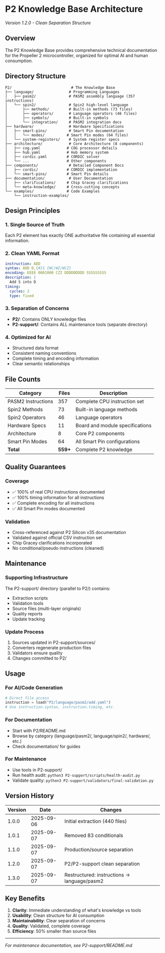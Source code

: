# P2 Knowledge Base Architecture
*Version 1.2.0 - Clean Separation Structure*

## Overview
The P2 Knowledge Base provides comprehensive technical documentation for the Propeller 2 microcontroller, organized for optimal AI and human consumption.

## Directory Structure

```
P2/                           # The Knowledge Base
├── language/                # Programming Languages
│   ├── pasm2/               # PASM2 assembly language (357 instructions)
│   └── spin2/               # Spin2 high-level language
│       ├── methods/         # Built-in methods (73 files)
│       ├── operators/       # Language operators (46 files)
│       ├── symbols/         # Built-in symbols
│       └── integration/     # PASM2 integration docs
├── hardware/                # Hardware Specifications
│   ├── smart-pins/          # Smart Pin documentation
│   │   └── modes/          # Smart Pin modes (64 files)
│   └── system-registers/    # System register specs
├── architecture/            # Core Architecture (8 components)
│   ├── cog.yaml            # COG processor details
│   ├── hub.yaml            # Hub memory system
│   ├── cordic.yaml         # CORDIC solver
│   └── ...                 # Other components
├── components/              # Detailed Component Docs
│   ├── cordic/             # CORDIC implementation
│   └── smart-pins/         # Smart Pin details
├── documentation/           # User Documentation
│   ├── clarifications/     # Chip Gracey clarifications
│   └── meta-knowledge/     # Cross-cutting concepts
└── examples/               # Code Examples
    └── instruction-examples/
```

## Design Principles

### 1. Single Source of Truth
Each P2 element has exactly ONE authoritative file containing all essential information.

### 2. Clean YAML Format
```yaml
instruction: ADD
syntax: ADD D,{#}S {WC/WZ/WCZ}
encoding: EEEE 0001000 CZI DDDDDDDDD SSSSSSSSS
description: |
  Add S into D
timing:
  cycles: 2
  type: fixed
```

### 3. Separation of Concerns
- **P2/**: Contains ONLY knowledge files
- **P2-support/**: Contains ALL maintenance tools (separate directory)

### 4. Optimized for AI
- Structured data format
- Consistent naming conventions
- Complete timing and encoding information
- Clear semantic relationships

## File Counts

| Category | Files | Description |
|----------|-------|-------------|
| PASM2 Instructions | 357 | Complete CPU instruction set |
| Spin2 Methods | 73 | Built-in language methods |
| Spin2 Operators | 46 | Language operators |
| Hardware Specs | 11 | Board and module specifications |
| Architecture | 8 | Core P2 components |
| Smart Pin Modes | 64 | All Smart Pin configurations |
| **Total** | **559+** | Complete P2 knowledge |

## Quality Guarantees

### Coverage
- ✅ 100% of real CPU instructions documented
- ✅ 100% timing information for all instructions
- ✅ Complete encoding for all instructions
- ✅ All Smart Pin modes documented

### Validation
- Cross-referenced against P2 Silicon v35 documentation
- Validated against official CSV instruction set
- Chip Gracey clarifications incorporated
- No conditional/pseudo instructions (cleaned)

## Maintenance

### Supporting Infrastructure
The P2-support/ directory (parallel to P2/) contains:
- Extraction scripts
- Validation tools
- Source files (multi-layer originals)
- Quality reports
- Update tracking

### Update Process
1. Sources updated in P2-support/sources/
2. Converters regenerate production files
3. Validators ensure quality
4. Changes committed to P2/

## Usage

### For AI/Code Generation
```python
# Direct file access
instruction = load("P2/language/pasm2/add.yaml")
# Use instruction.syntax, instruction.timing, etc.
```

### For Documentation
- Start with P2/README.md
- Browse by category (language/pasm2/, language/spin2/, hardware/, etc.)
- Check documentation/ for guides

### For Maintenance
- Use tools in P2-support/
- Run health audit: `python3 P2-support/scripts/health-audit.py`
- Validate quality: `python3 P2-support/validators/final-validation.py`

## Version History

| Version | Date | Changes |
|---------|------|---------|
| 1.0.0 | 2025-09-06 | Initial extraction (440 files) |
| 1.0.1 | 2025-09-07 | Removed 83 conditionals |
| 1.1.0 | 2025-09-07 | Production/source separation |
| 1.2.0 | 2025-09-07 | P2/P2-support clean separation |
| 1.3.0 | 2025-09-07 | Restructured: instructions → language/pasm2 |

## Key Benefits

1. **Clarity**: Immediate understanding of what's knowledge vs tools
2. **Usability**: Clean structure for AI consumption
3. **Maintainability**: Clear separation of concerns
4. **Quality**: Validated, complete coverage
5. **Efficiency**: 50% smaller than source files

---

*For maintenance documentation, see P2-support/README.md*